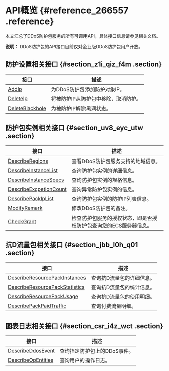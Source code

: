# API概览 {#reference_266557 .reference}

本文汇总了DDoS防护包服务的所有可调用API，具体接口信息请参见相关文档。

**说明：** DDoS防护包的API接口目前仅对企业版DDoS防护包用户开放。

## 防护设置相关接口 {#section_z1i_qiz_f4m .section}

|接口|描述|
|--|--|
|[AddIp](cn.zh-CN/DDoS防护包/API参考/防护/AddIp.md#)|为DDoS防护包添加防护对象IP。|
|[DeleteIp](cn.zh-CN/DDoS防护包/API参考/防护/DeleteIp.md#)|将被防护IP从防护包中移除，取消防护。|
|[DeleteBlackhole](cn.zh-CN/DDoS防护包/API参考/防护/DeleteBlackhole.md#)|为被防护IP解除黑洞状态。|

## 防护包实例相关接口 {#section_uv8_eyc_utw .section}

|接口|描述|
|--|--|
|[DescribeRegions](cn.zh-CN/DDoS防护包/API参考/实例/DescribeRegions.md#)|查看DDoS防护包服务支持的地域信息。|
|[DescribeInstanceList](cn.zh-CN/DDoS防护包/API参考/实例/DescribeInstanceList.md#)|查询防护包实例的详细信息。|
|[DescribeInstanceSpecs](cn.zh-CN/DDoS防护包/API参考/实例/DescribeInstanceSpecs.md#)|查询防护包实例的规格信息。|
|[DescribeExcpetionCount](cn.zh-CN/DDoS防护包/API参考/实例/DescribeExcpetionCount.md#)|查询异常防护包实例的信息。|
|[DescribePackIpList](cn.zh-CN/DDoS防护包/API参考/实例/DescribePackIpList.md#)|查询防护包实例的防护IP列表信息。|
|[ModifyRemark](cn.zh-CN/DDoS防护包/API参考/实例/ModifyRemark.md#)|修改DDoS防护包的备注。|
|[CheckGrant](cn.zh-CN/DDoS防护包/API参考/实例/CheckGrant.md#)|检查防护包服务的授权状态，即是否授权防护包查询您的ECS服务器信息。|

## 抗D流量包相关接口 {#section_jbb_l0h_q01 .section}

|接口|描述|
|--|--|
|[DescribeResourcePackInstances](cn.zh-CN/DDoS防护包/API参考/流量包/DescribeResourcePackInstances.md#)|查询抗D流量包的详细信息。|
|[DescribeResourcePackStatistics](cn.zh-CN/DDoS防护包/API参考/流量包/DescribeResourcePackStatistics.md#)|查询抗D流量包的统计信息。|
|[DescribeResourcePackUsage](cn.zh-CN/DDoS防护包/API参考/流量包/DescribeResourcePackUsage.md#)|查询抗D流量包的使用明细。|
|[DescribePackPaidTraffic](cn.zh-CN/DDoS防护包/API参考/流量包/DescribePackPaidTraffic.md#)|查询付费流量明细。|

## 图表日志相关接口 {#section_csr_i4z_wct .section}

|接口|描述|
|--|--|
|[DescribeDdosEvent](cn.zh-CN/DDoS防护包/API参考/图表日志/DescribeDdosEvent.md#)|查询指定防护包上的DDoS事件。|
|[DescribeOpEntities](cn.zh-CN/DDoS防护包/API参考/图表日志/DescribeOpEntities.md#)|查询用户的操作日志。|

